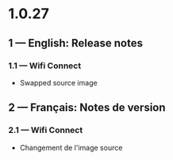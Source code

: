 # **1.0.27**

## **1 — English: Release notes**

### 1.1 — Wifi Connect

- Swapped source image

## **2 — Français: Notes de version**

### 2.1 — Wifi Connect

- Changement de l'image source
